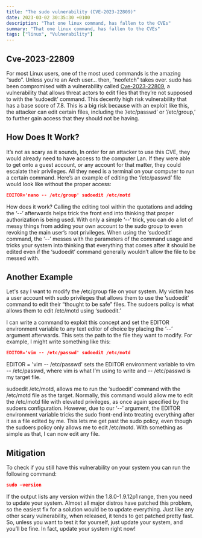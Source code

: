 ```yaml
---
title: "The sudo vulnerability (CVE-2023-22809)"
date: 2023-03-02 30:35:30 +0100
description: "That one linux command, has fallen to the CVEs"
summary: "That one linux command, has fallen to the CVEs"
tags: ["linux", "Vulnerability"]
---
```


## Cve-2023-22809
For most Linux users, one of the most used commands is the amazing “sudo”. Unless you’re an Arch user… then, “neofetch” takes over. sudo has been compromised with a vulnerability called [Cve-2023-22809](https://nvd.nist.gov/vuln/detail/CVE-2023-22809), a vulnerability that allows threat actors to edit files that they’re not supposed to with the ‘sudoedit’ command. This decently high risk vulnerability that has a base score of 7.8. This is a big risk because with an exploit like this, the attacker can edit certain files, including the ‘/etc/passwd’ or ‘/etc/group,’ to further gain access that they should not be having.

## How Does It Work?
It’s not as scary as it sounds, In order for an attacker to use this CVE, they would already need to have access to the computer Lan. If they were able to get onto a guest account, or any account for that matter, they could escalate their privileges. All they need is a terminal on your computer to run a certain command. Here’s an example of editing the ‘/etc/passwd’ file would look like without the proper access:

```json
EDITOR='nano -- /etc/group' sudoedit /etc/motd
```

How does it work? Calling the editing tool within the quotations and adding the ‘--’ afterwards helps trick the front end into thinking that proper authorization is being used. With only a simple ‘--’ trick, you can do a lot of messy things from adding your own account to the sudo group to even revoking the main user’s root privileges. When using the ‘sudoedit’ command, the ‘--’ messes with the parameters of the command usage and tricks your system into thinking that everything that comes after it should be edited even if the ‘sudoedit’ command generally wouldn’t allow the file to be messed with.

## Another Example
Let's say I want to modify the /etc/group file on your system. My victim has a user account with sudo privileges that allows them to use the ‘sudoedit’ command to edit their “thought to be safe” files. The sudoers policy is what allows them to edit /etc/motd using ‘sudoedit.’

I can write a command to exploit this concept and set the EDITOR environment variable to any text editor of choice by placing the ‘--’ argument afterwards. This sets the path to the file they want to modify. For example, I might write something like this:

```json
EDITOR='vim -- /etc/passwd' sudoedit /etc/motd
```

EDITOR = 'vim -- /etc/passwd' sets the EDITOR environment variable to vim -- /etc/passwd, where vim is what I’m using to write and -- /etc/passwd is my target file.

sudoedit /etc/motd, allows me to run the ‘sudoedit’ command with the /etc/motd file as the target. Normally, this command would allow me to edit the /etc/motd file with elevated privileges, as once again specified by the sudoers configuration. However, due to our ‘--’ argument, the EDITOR environment variable tricks the sudo front-end into treating everything after it as a file edited by me. This lets me get past the sudo policy, even though the sudoers policy only allows me to edit /etc/motd. With something as simple as that, I can now edit any file.

## Mitigation

To check if you still have this vulnerability on your system you can run the following command:

```json
sudo –version
```

If the output lists any version within the 1.8.0-1.9.12p1 range, then you need to update your system. Almost all major distros have patched this problem, so the easiest fix for a solution would be to update everything. Just like any other scary vulnerability, when released, it tends to get patched pretty fast. So, unless you want to test it for yourself, just update your system, and you’ll be fine. In fact, update your system right now!






